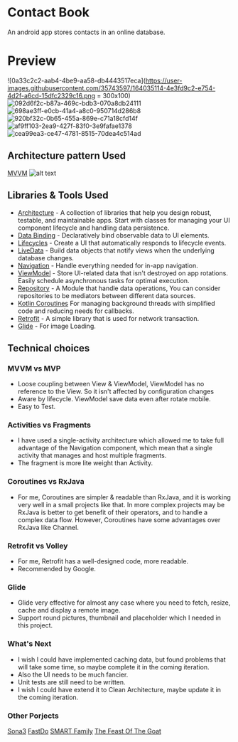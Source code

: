 # Contact Book
An android app stores contacts in an online database.

# Preview

![0a33c2c2-aab4-4be9-aa58-db4443517eca](https://user-images.githubusercontent.com/35743597/164035114-4e3fd9c2-e754-4d2f-a6cd-15dfc2329c16.png = 300x100)
![092d6f2c-b87a-469c-bdb3-070a8db24111](https://user-images.githubusercontent.com/35743597/164035119-8682e330-9a42-4df2-ae2f-c30d7d41a18c.png)
![698ae3ff-e0cb-41a4-a8c0-950714d286b8](https://user-images.githubusercontent.com/35743597/164035120-6eec3f21-b55b-4892-b685-c0bcef2f92ce.png)
![920bf32c-0b65-455a-869e-c71a18cfd14f](https://user-images.githubusercontent.com/35743597/164035125-35397597-677a-487b-b071-47b2d34d02d2.png)
![af9ff103-2ea9-427f-83f0-3e9fafae1378](https://user-images.githubusercontent.com/35743597/164035128-be96cefd-f0c2-403c-bda4-666a417c81ac.png)
![cea99ea3-ce47-4781-8515-70dea4c514ad](https://user-images.githubusercontent.com/35743597/164035132-a02fd174-46c6-4f02-9cb7-4a26b90d4ad3.png)


## Architecture pattern Used
[MVVM](https://developer.android.com/jetpack/guide)
![alt text][logo]

[logo]: https://developer.android.com/topic/libraries/architecture/images/final-architecture.png "MVVM"

## Libraries & Tools Used
- [Architecture](https://developer.android.com/jetpack/arch/) - A collection of libraries that help you design robust, testable, and maintainable apps. Start with classes for managing your UI component lifecycle and handling data persistence.
- [Data Binding](https://developer.android.com/topic/libraries/data-binding/) - Declaratively bind observable data to UI elements.
- [Lifecycles](https://developer.android.com/topic/libraries/architecture/lifecycle) - Create a UI that automatically responds to lifecycle events.
- [LiveData](https://developer.android.com/topic/libraries/architecture/livedata) - Build data objects that notify views when the underlying database changes.
- [Navigation](https://developer.android.com/topic/libraries/architecture/navigation/) - Handle everything needed for in-app navigation.
- [ViewModel](https://developer.android.com/topic/libraries/architecture/viewmodel) - Store UI-related data that isn't destroyed on app rotations. Easily schedule asynchronous tasks for optimal execution.
- [Repository](https://developer.android.com/jetpack/guide#fetch-data) - A Module that handle data operations, You can consider repositories to be mediators between different data sources.
- [Kotlin Coroutines](https://kotlinlang.org/docs/reference/coroutines-overview.html) For managing background threads with simplified code and reducing needs for callbacks.
- [Retrofit](https://square.github.io/retrofit) - A simple library that is used for network transaction.
- [Glide](https://bumptech.github.io/glide/) - For image Loading.

## Technical choices
### MVVM vs MVP
- Loose coupling between View & ViewModel, ViewModel has no reference to the View. So it isn't affected by configuration changes
- Aware by lifecycle. ViewModel save data even after rotate mobile.
- Easy to Test.
### Activities vs Fragments
- I have used a single-activity architecture which allowed me to take full advantage of the Navigation component, which mean that a single activity that manages and host multiple fragments.
- The fragment is more lite weight than Activity.
### Coroutines vs RxJava
- For me, Coroutines are simpler & readable than RxJava, and it is working very well in a small projects like that. In more complex projects may be RxJava is better to get benefit of their operators, and to handle a complex data flow. However, Coroutines have some advantages over RxJava like Channel.
### Retrofit vs Volley
- For me, Retrofit has a well-designed code, more readable.
- Recommended by Google.

### Glide
- Glide very effective for almost any case where you need to fetch, resize, cache and display a remote image.
- Support round pictures, thumbnail and placeholder which I needed in this project.

### What's Next
- I wish I could have implemented caching data, but found problems that will take some time, so maybe complete it in the coming iteration.
- Also the UI needs to be much fancier.
- Unit tests are still need to be written.
- I wish I could have extend it to Clean Architecture, maybe update it in the coming iteration.

### Other Porjects
[Sona3](https://github.com/islamarr/Sona3)
[FastDo](https://github.com/Ahmedshehatah/Fast-Do)
[SMART Family](https://github.com/Ahmedshehatah/SMART_Family)
[The Feast Of The Goat](https://github.com/Ahmedshehatah/The_Feast_of_the_Goat)


